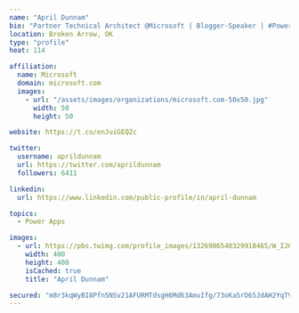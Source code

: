 ```yaml
---
name: "April Dunnam"
bio: "Partner Technical Architect @Microsoft | Blogger-Speaker | #PowerApps, #PowerAutomate, #Office365, #SharePoint | #WIT | #Karaoke Queen"
location: Broken Arrow, OK
type: "profile"
heat: 114

affiliation:
  name: Microsoft
  domain: microsoft.com
  images:
    - url: "/assets/images/organizations/microsoft.com-50x50.jpg"
      width: 50
      height: 50

website: https://t.co/enJuiGEQZc

twitter:
  username: aprildunnam
  url: https://twitter.com/aprildunnam
  followers: 6411

linkedin:
  url: https://www.linkedin.com/public-profile/in/april-dunnam

topics:
  - Power Apps

images:
  - url: https://pbs.twimg.com/profile_images/1326986540329918465/W_IJ6Ih2_400x400.jpg
    width: 400
    height: 400
    isCached: true
    title: "April Dunnam"

secured: "m8r3kqWyBI8Pfn5NSv21AFURMTdsgH6Md63AmvIfg/73oKa5rD65JdAH2YqTVql3ggyP1bGC/wzsFMiazzBvXs12Ml89fhrA/+bFOPxL7wfPkc/XdHGZebwJjCab0QJrrQZbw+QBUh2rV8JvYeIWRzazjpFo0f2Q8XCLccjFKS0HEoY1poS5HWRmntnd1awpFj4Haot1ZyTqrorotjnOZYzH10kacE29v72aEAzMCo0roxF1+9sGqbxafnGF4fkES1ffbMb1TBUFRN1miAAXbYbRtx9I+FGXJvBbkRbe3fmGVJKeZzAl3hSUGN+IrylmVbvEyPz6G59G63fG6ap9Jrfu0Dlum7EsDyv2G/2+PrBlHzrKCTfM9hMWfdvn+wkZyoo5wiktvSVfrMANlPkpHXHyyu3+fagrKPK69GK9JI0=;eLfhfSp9/osR2rqOxZ2Zyg=="
---
```


